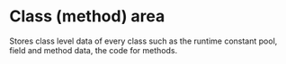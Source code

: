 # Class (method) area

Stores class level data of every class such as the runtime constant pool, field and method data, the code for methods.
